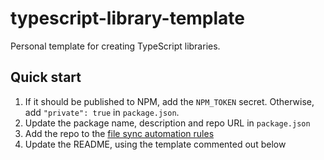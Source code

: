 # typescript-library-template

Personal template for creating TypeScript libraries.

## Quick start

1. If it should be published to NPM, add the `NPM_TOKEN` secret. Otherwise, add `"private": true` in `package.json`.
2. Update the package name, description and repo URL in `package.json`
3. Add the repo to the [file sync automation rules](https://github.com/domdomegg/domdomegg/blob/master/.github/workflows/repo-file-sync.yaml)
4. Update the README, using the template commented out below

<!--

# TODO: name of library

TODO: A short description of what the library does, explaining why people might want to use it.

## Usage

TODO: usage instructions

## Contributing

Pull requests are welcomed on GitHub! To get started:

1. Install Git and Node.js
2. Clone the repository
3. Install dependencies with `npm install`
4. Run `npm run test` to run tests
5. Build with `npm run build`

## Releases

Versions follow the [semantic versioning spec](https://semver.org/).

To release:

1. Use `npm version <major | minor | patch>` to bump the version
2. Run `git push --follow-tags` to push with tags
3. Wait for GitHub Actions to publish to the NPM registry.

-->
